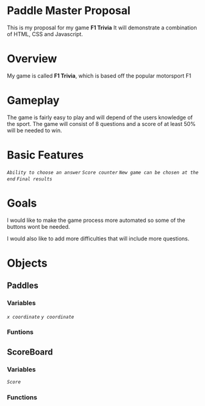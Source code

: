 # Paddle Master Proposal

This is my proposal for my game **F1 Trivia** It will demonstrate a combination of HTML, CSS and Javascript.



# Overview

My game is called **F1 Trivia**, which is based off the popular motorsport F1

# Gameplay

The game is fairly easy to play and will depend of the users knowledge of the sport. The game will consist of 8 questions and a score of at least 50% will be needed to win.


# Basic Features
*`Ability to choose an answer`*
*`Score counter`*
*`New game can be chosen at the end`*
*`Final results`*


# Goals

I would like to make the game process more automated so some of the buttons wont be needed.

I would also like to add more difficulties that will include more questions.




# Objects

## Paddles 
### Variables
*`x coordinate`*
*`y coordinate`*


### Funtions



## ScoreBoard
### Variables
*`Score`*




### Functions









    


    

